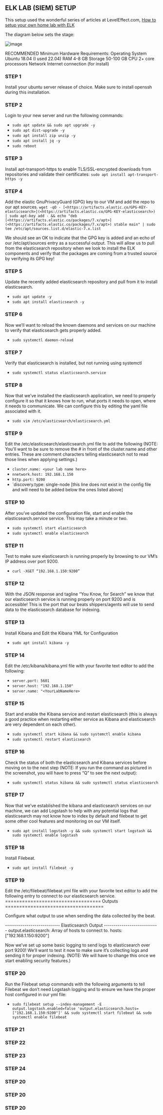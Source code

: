 ## ELK LAB (SIEM) SETUP

This setup used the wonderful series of articles at LevelEffect.com, [How to setup your own home lab with ELK](https://www.leveleffect.com/blog/how-to-set-up-your-own-home-lab-with-elk)

The diagram below sets the stage:

![image](https://user-images.githubusercontent.com/47070992/212575986-b574b92b-a801-42ee-bb04-d88f87f9aa79.png)

RECOMMENDED Minimum Hardware Requirements:
Operating System	Ubuntu 18.04 (I used 22.04)
RAM	4-8 GB
Storage	50-100 GB
CPU	2+ core processors
Network	Internet connection (for install)

### STEP 1
Install your ubuntu server release of choice. Make sure to install openssh during this installation.

### STEP 2
Login to your new server and run the following commands:
- `sudo apt update && sudo apt upgrade -y`
- `sudo apt dist-upgrade -y`
- `sudo apt install zip unzip -y`
- `sudo apt install jq -y`
- `sudo reboot`

### STEP 3
Install apt-transport-https to enable TLS/SSL-encrypted downloads from repositories and validate their certificates:
`sudo apt install apt-transport-https -y`

### STEP 4
Add the elastic GnuPrivacyGuard (GPG) key to our VM and add the repo to our apt sources.
`wget -qO - [<https://artifacts.elastic.co/GPG-KEY-elasticsearch>](<https://artifacts.elastic.co/GPG-KEY-elasticsearch>) | sudo apt-key add - && echo "deb [<https://artifacts.elastic.co/packages/7.x/apt>](<https://artifacts.elastic.co/packages/7.x/apt>) stable main" | sudo tee /etc/apt/sources.list.d/elastic-7.x.list`

We should see an OK to indicate that the GPG key is added and an echo of our /etc/apt/sources entry as a successful output. This will allow us to pull from the elasticsearch repository when we look to install the ELK components and verify that the packages are coming from a trusted source by verifying its GPG key!

### STEP 5
Update the recently added elasticsearch repository and pull from it to install elasticsearch.
- `sudo apt update -y`
- `sudo apt install elasticsearch -y`

### STEP 6
Now we’ll want to reload the known daemons and services on our machine to verify that elasticsearch gets properly added.
- `sudo systemctl daemon-reload`

### STEP 7
Verify that elasticsearch is installed, but not running using systemctl
- `sudo systemctl status elasticsearch.service`

### STEP 8
Now that we’ve installed the elasticsearch application, we need to properly configure it so that it knows how to run, what ports it needs to open, where it needs to communicate. We can configure this by editing the yaml file associated with it.
- `sudo vim /etc/elasticsearch/elasticsearch.yml`

### STEP 9
Edit the /etc/elasticsearch/elasticsearch.yml file to add the following (NOTE: You'll want to be sure to remove the # in front of the cluster.name and other entries. These are comment characters telling elasticsearch not to read those lines when applying settings.)
- `cluster.name: <your lab name here>`
- `nnetwork.host: 192.168.1.150`
- `http.port: 9200`
- `discovery.type: single-node [this line does not exist in the config file and will need to be added below the ones listed above]

### STEP 10
After you’ve updated the configuration file, start and enable the elasticsearch.service service. This may take a minute or two.
- `sudo systemctl start elasticsearch`
- `sudo systemctl enable elasticsearch`

### STEP 11
Test to make sure elasticsearch is running properly by browsing to our VM’s IP address over port 9200.
- `curl -XGET “192.168.1.150:9200”`

### STEP 12
With the JSON response and tagline “You Know, for Search” we know that our elasticsearch service is running properly on port 9200 and is accessible! This is the port that our beats shippers/agents will use to send data to the elasticsearch database for indexing.

### STEP 13
Install Kibana and Edit the Kibana YML for Configuration
- `sudo apt install kibana -y`

### STEP 14
Edit the /etc/kibana/kibana.yml file with your favorite text editor to add the following:
- `server.port: 5601`
- `server.host: "192.168.1.150"`
- `server.name: "<YourLabNameHere>`

### STEP 15
Start and enable the Kibana service and restart elasticsearch (this is always a good practice when restarting either service as Kibana and elasticsearch are very dependent on each other).
- `sudo systemctl start kibana && sudo systemctl enable kibana`
- `sudo systemctl restart elasticsearch`

### STEP 16
Check the status of both the elasticsearch and Kibana services before moving on to the next step (NOTE: If you run the command as pictured in the screenshot, you will have to press “Q” to see the next output):
- `sudo systemctl status kibana && sudo systemctl status elasticsearch`

### STEP 17
Now that we’ve established the kibana and elasticsearch services on our machine, we can add Logstash to help with any potential logs that elasticsearch may not know how to index by default and filebeat to get some other cool features and monitoring on our VM itself. 
- `sudo apt install logstash -y && sudo systemctl start logstash && sudo systemctl enable logstash`

### STEP 18
Install Filebeat.
- `sudo apt install filebeat -y`

### STEP 19
Edit the /etc/filebeat/filebeat.yml file with your favorite text editor to add the following entry to connect to our elasticsearch service.
================================== Outputs ===================================

Configure what output to use when sending the data collected by the beat.

---------------------------- Elasticsearch Output ----------------------------
output.elasticsearch:
Array of hosts to connect to.
hosts: ["192.168.1.150:9200"]

Now we’ve set up some basic logging to send logs to elasticsearch over port 9200! We’ll want to test it now to make sure it’s collecting logs and sending it for proper indexing. (NOTE: We will have to change this once we start enabling security features.)

### STEP 20
Run the Filebeat setup commands with the following arguments to tell Filebeat we don’t need Logstash logging and to ensure we have the proper host configured in our yml file:
- `sudo filebeat setup --index-management -E output.logstash.enabled=false 'output.elasticsearch.hosts=["192.168.1.150:9200"]' && sudo systemctl start filebeat && sudo systemctl enable filebeat`

### STEP 21
### STEP 22
### STEP 23
### STEP 24
### STEP 20
### STEP 20
### STEP 20




















